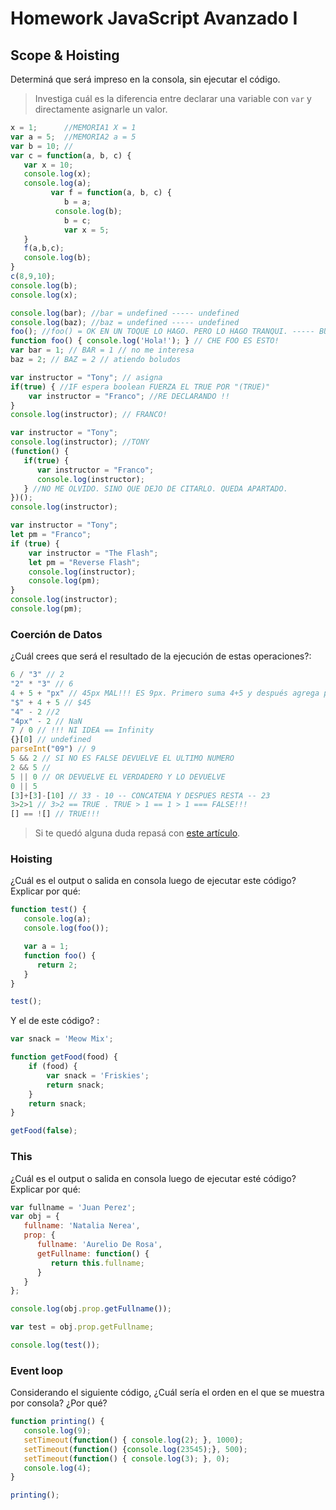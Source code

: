 
# Homework JavaScript Avanzado I

## Scope & Hoisting

Determiná que será impreso en la consola, sin ejecutar el código.

> Investiga cuál es la diferencia entre declarar una variable con `var` y directamente asignarle un valor.

```javascript
x = 1;      //MEMORIA1 X = 1
var a = 5;  //MEMORIA2 a = 5
var b = 10; //
var c = function(a, b, c) { 
   var x = 10;
   console.log(x);
   console.log(a);
         var f = function(a, b, c) {
            b = a;
          console.log(b);
            b = c;
            var x = 5;
   }
   f(a,b,c);
   console.log(b);
}
c(8,9,10);
console.log(b);
console.log(x); 
```

```javascript
console.log(bar); //bar = undefined ----- undefined
console.log(baz); //baz = undefined ----- undefined
foo(); //foo() = OK EN UN TOQUE LO HAGO. PERO LO HAGO TRANQUI. ----- BUSCO QUE ES AH = "Hola!"
function foo() { console.log('Hola!'); } // CHE FOO ES ESTO!
var bar = 1; // BAR = 1 // no me interesa
baz = 2; // BAZ = 2 // atiendo boludos
```

```javascript
var instructor = "Tony"; // asigna
if(true) { //IF espera boolean FUERZA EL TRUE POR "(TRUE)"
    var instructor = "Franco"; //RE DECLARANDO !!
}
console.log(instructor); // FRANCO!
```

```javascript
var instructor = "Tony";
console.log(instructor); //TONY
(function() {
   if(true) {
      var instructor = "Franco";
      console.log(instructor);
   } //NO ME OLVIDO. SINO QUE DEJO DE CITARLO. QUEDA APARTADO.
})();
console.log(instructor);
```

```javascript 
var instructor = "Tony";
let pm = "Franco";
if (true) {
    var instructor = "The Flash";
    let pm = "Reverse Flash";
    console.log(instructor);
    console.log(pm);
}
console.log(instructor);
console.log(pm);
```
### Coerción de Datos

¿Cuál crees que será el resultado de la ejecución de estas operaciones?:

```javascript
6 / "3" // 2
"2" * "3" // 6
4 + 5 + "px" // 45px MAL!!! ES 9px. Primero suma 4+5 y después agrega px
"$" + 4 + 5 // $45
"4" - 2 //2
"4px" - 2 // NaN 
7 / 0 // !!! NI IDEA == Infinity
{}[0] // undefined 
parseInt("09") // 9
5 && 2 // SI NO ES FALSE DEVUELVE EL ULTIMO NUMERO
2 && 5 // 
5 || 0 // OR DEVUELVE EL VERDADERO Y LO DEVUELVE
0 || 5 
[3]+[3]-[10] // 33 - 10 -- CONCATENA Y DESPUES RESTA -- 23
3>2>1 // 3>2 == TRUE . TRUE > 1 == 1 > 1 === FALSE!!!
[] == ![] // TRUE!!!
```

> Si te quedó alguna duda repasá con [este artículo](http://javascript.info/tutorial/object-conversion).


### Hoisting

¿Cuál es el output o salida en consola luego de ejecutar este código? Explicar por qué:

```javascript
function test() {
   console.log(a);
   console.log(foo());

   var a = 1;
   function foo() {
      return 2;
   }
}

test();
```

Y el de este código? :

```javascript
var snack = 'Meow Mix';

function getFood(food) {
    if (food) {
        var snack = 'Friskies';
        return snack;
    }
    return snack;
}

getFood(false);
```


### This

¿Cuál es el output o salida en consola luego de ejecutar esté código? Explicar por qué:

```javascript
var fullname = 'Juan Perez';
var obj = {
   fullname: 'Natalia Nerea',
   prop: {
      fullname: 'Aurelio De Rosa',
      getFullname: function() {
         return this.fullname;
      }
   }
};

console.log(obj.prop.getFullname());

var test = obj.prop.getFullname; 

console.log(test());
```

### Event loop

Considerando el siguiente código, ¿Cuál sería el orden en el que se muestra por consola? ¿Por qué?

```javascript
function printing() {
   console.log(9);
   setTimeout(function() { console.log(2); }, 1000);
   setTimeout(function() {console.log(23545);}, 500);
   setTimeout(function() { console.log(3); }, 0);
   console.log(4);
}

printing();
```
